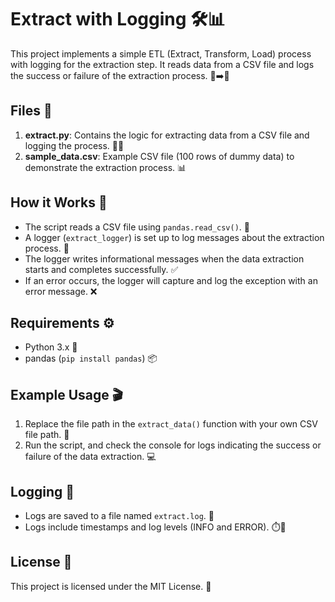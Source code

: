 # Extract with Logging 🛠️📊

This project implements a simple ETL (Extract, Transform, Load) process with logging for the extraction step. It reads data from a CSV file and logs the success or failure of the extraction process. 📂➡️📝

## Files 📁
1. **extract.py**: Contains the logic for extracting data from a CSV file and logging the process. 🧑‍💻
2. **sample_data.csv**: Example CSV file (100 rows of dummy data) to demonstrate the extraction process. 📊

## How it Works 🔄

- The script reads a CSV file using `pandas.read_csv()`. 📑
- A logger (`extract_logger`) is set up to log messages about the extraction process. 📜
- The logger writes informational messages when the data extraction starts and completes successfully. ✅
- If an error occurs, the logger will capture and log the exception with an error message. ❌

## Requirements ⚙️
- Python 3.x 🐍
- pandas (`pip install pandas`) 📦

## Example Usage 🎬

1. Replace the file path in the `extract_data()` function with your own CSV file path. 📂
2. Run the script, and check the console for logs indicating the success or failure of the data extraction. 💻

## Logging 📝
- Logs are saved to a file named `extract.log`. 📜
- Logs include timestamps and log levels (INFO and ERROR). ⏱️🔴

## License 📄
This project is licensed under the MIT License. 📝

